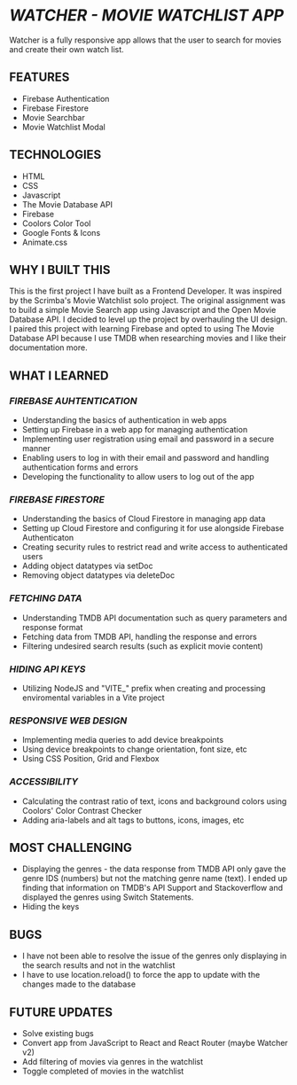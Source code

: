 # _WATCHER - MOVIE WATCHLIST APP_

Watcher is a fully responsive app allows that the user to search for movies and create their own watch list.

## FEATURES

- Firebase Authentication
- Firebase Firestore
- Movie Searchbar
- Movie Watchlist Modal

## TECHNOLOGIES

- HTML
- CSS
- Javascript
- The Movie Database API
- Firebase
- Coolors Color Tool
- Google Fonts & Icons
- Animate.css

## WHY I BUILT THIS

This is the first project I have built as a Frontend Developer. It was inspired by the Scrimba's Movie Watchlist solo project. The original assignment was to build a simple Movie Search app using Javascript and the Open Movie Database API. I decided to level up the project by overhauling the UI design. I paired this project with learning Firebase and opted to using The Movie Database API because I use TMDB when researching movies and I like their documentation more.

## WHAT I LEARNED

### _FIREBASE AUHTENTICATION_

- Understanding the basics of authentication in web apps
- Setting up Firebase in a web app for managing authentication
- Implementing user registration using email and password in a secure manner
- Enabling users to log in with their email and password and handling authentication forms and errors
- Developing the functionality to allow users to log out of the app

### _FIREBASE FIRESTORE_

- Understanding the basics of Cloud Firestore in managing app data
- Setting up Cloud Firestore and configuring it for use alongside Firebase Authenticaton
- Creating security rules to restrict read and write access to authenticated users
- Adding object datatypes via setDoc
- Removing object datatypes via deleteDoc

### _FETCHING DATA_

- Understanding TMDB API documentation such as query parameters and response format
- Fetching data from TMDB API, handling the response and errors
- Filtering undesired search results (such as explicit movie content)

### _HIDING API KEYS_

- Utilizing NodeJS and "VITE_" prefix when creating and processing enviromental variables in a Vite project

### _RESPONSIVE WEB DESIGN_

- Implementing media queries to add device breakpoints
- Using device breakpoints to change orientation, font size, etc
- Using CSS Position, Grid and Flexbox

### _ACCESSIBILITY_

- Calculating the contrast ratio of text, icons and background colors using Coolors' Color Contrast Checker
- Adding aria-labels and alt tags to buttons, icons, images, etc

## MOST CHALLENGING

- Displaying the genres - the data response from TMDB API only gave the genre IDS (numbers) but not the matching genre name (text). I ended up finding that information on TMDB's API Support and Stackoverflow and displayed the genres using Switch Statements.
- Hiding the keys

## BUGS

- I have not been able to resolve the issue of the genres only displaying in the search results and not in the watchlist
- I have to use location.reload() to force the app to update with the changes made to the database

## FUTURE UPDATES

- Solve existing bugs
- Convert app from JavaScript to React and React Router (maybe Watcher v2)
- Add filtering of movies via genres in the watchlist
- Toggle completed of movies in the watchlist
